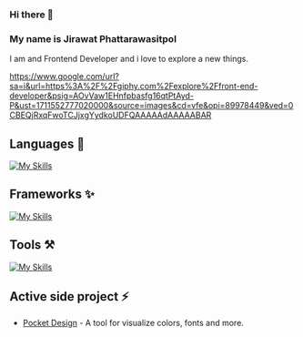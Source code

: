 ### Hi there 👋

### My name is Jirawat Phattarawasitpol

I am and Frontend Developer and i love to explore a new things.

https://www.google.com/url?sa=i&url=https%3A%2F%2Fgiphy.com%2Fexplore%2Ffront-end-developer&psig=AOvVaw1EHnfpbasfg16qtPtAyd-P&ust=1711552777020000&source=images&cd=vfe&opi=89978449&ved=0CBEQjRxqFwoTCJjxgYydkoUDFQAAAAAdAAAAABAR

## Languages 💬
[![My Skills](https://skillicons.dev/icons?i=html,css,js,ts)](https://skillicons.dev)

## Frameworks ✨
[![My Skills](https://skillicons.dev/icons?i=svelte,react,next)](https://skillicons.dev)

## Tools ⚒️
[![My Skills](https://skillicons.dev/icons?i=tailwind,vite,vscode,pnpm,figma,vercel,postman)](https://skillicons.dev)

## Active side project ⚡️
- [Pocket Design](https://pocket-design.vercel.app/) - A tool for visualize colors, fonts and more.
